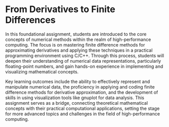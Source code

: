 # From Derivatives to Finite Differences

In this foundational assignment, students are introduced to the core concepts of numerical methods within the realm of high-performance computing. The focus is on mastering finite difference methods for approximating derivatives and applying these techniques in a practical programming environment using C/C++. Through this process, students will deepen their understanding of numerical data representations, particularly floating-point numbers, and gain hands-on experience in implementing and visualizing mathematical concepts.

Key learning outcomes include the ability to effectively represent and manipulate numerical data, the proficiency in applying and coding finite difference methods for derivative approximation, and the development of skills in using visualization tools like gnuplot for data analysis. This assignment serves as a bridge, connecting theoretical mathematical concepts with their practical computational applications, setting the stage for more advanced topics and challenges in the field of high-performance computing.
